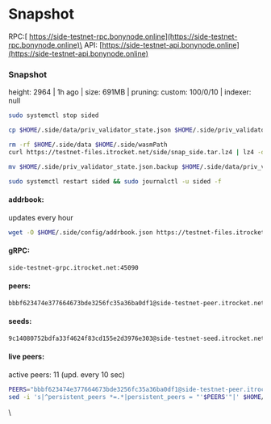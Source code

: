 # Snapshot

RPC:[ https://side-testnet-rpc.bonynode.online](https://side-testnet-rpc.bonynode.online)\
API: [https://side-testnet-api.bonynode.online](https://side-testnet-api.bonynode.online)

### Snapshot <a href="#snap" id="snap"></a>

height: 2964 | 1h ago | size: 691MB | pruning: custom: 100/0/10 | indexer: null

```bash
sudo systemctl stop sided

cp $HOME/.side/data/priv_validator_state.json $HOME/.side/priv_validator_state.json.backup

rm -rf $HOME/.side/data $HOME/.side/wasmPath
curl https://testnet-files.itrocket.net/side/snap_side.tar.lz4 | lz4 -dc - | tar -xf - -C $HOME/.side

mv $HOME/.side/priv_validator_state.json.backup $HOME/.side/data/priv_validator_state.json

sudo systemctl restart sided && sudo journalctl -u sided -f
```

#### addrbook: <a href="#addrbook" id="addrbook"></a>

updates every hour

```bash
wget -O $HOME/.side/config/addrbook.json https://testnet-files.itrocket.net/side/addrbook.json
```

#### gRPC: <a href="#grpc" id="grpc"></a>

```bash
side-testnet-grpc.itrocket.net:45090
```

#### peers: <a href="#peer" id="peer"></a>

```bash
bbbf623474e377664673bde3256fc35a36ba0df1@side-testnet-peer.itrocket.net:45656
```

#### seeds: <a href="#seed" id="seed"></a>

```bash
9c14080752bdfa33f4624f83cd155e2d3976e303@side-testnet-seed.itrocket.net:45656
```

#### live peers: <a href="#live-peers" id="live-peers"></a>

active peers: 11 (upd. every 10 sec)

```bash
PEERS="bbbf623474e377664673bde3256fc35a36ba0df1@side-testnet-peer.itrocket.net:45656,6decdc5565bf5232cdf5597a7784bfe828c32277@158.220.126.137:11656,e9ee4fb923d5aab89207df36ce660ff1b882fc72@136.243.33.177:21656,169332e1a5aad8e49fced765992201774a754cd0@95.216.27.29:34656,2a6d31c23160e49db1f03a884dc7b9602fffe895@176.9.126.85:30004,c8962c5fe2622e969399f98377e775147425cf3f@173.249.44.60:34656,ca3379b48e196c3ef910a08452b459b0f327fdb6@95.216.3.115:34656,2780ffa710b0d42dacc4eeffb4c6bc145ef6636f@38.129.16.236:26656,bae861fd068a26b90235b3677d28d4f37d747e44@173.212.253.77:26656,b588e261519d49e436fc503af5b602810110bd36@194.163.149.7:26656,e52da5e5fecf65abf9d7a3135196240f065deed3@207.180.212.200:26656"
sed -i 's|^persistent_peers *=.*|persistent_peers = "'$PEERS'"|' $HOME/.side/config/config.toml
```

\


### &#x20;<a href="#snap" id="snap"></a>

